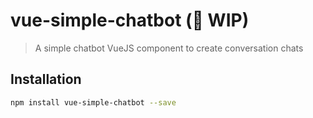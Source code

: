# vue-simple-chatbot (:construction: WIP)

> A simple chatbot VueJS component to create conversation chats

##  Installation

```bash
npm install vue-simple-chatbot --save
```
